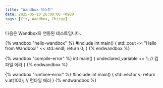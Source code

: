 ```yaml
---
title: "Wandbox 테스트"
date: 2025-05-10 20:00:00 +0900
tags: [C++, Wandbox, Chirpy]
---
```


다음은 Wandbox와 연동된 테스트입니다.

{% wandbox "hello-wandbox" %}
#include <iostream>
int main() {
  std::cout << "Hello from Wandbox!" << std::endl;
  return 0;
}
{% endwandbox %}

{% wandbox "compile-error" %}
int main() {
  undeclared_variable += 1; // 컴파일 에러
}
{% endwandbox %}

{% wandbox "runtime-error" %}
#include <vector>
int main() {
  std::vector<int> v;
  return v.at(100); // 런타임 에러
}
{% endwandbox %}
